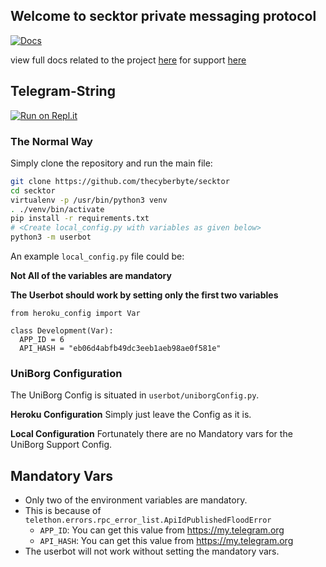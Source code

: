 ## Welcome to secktor private messaging protocol
[![Docs](https://telegra.ph/file/cd00aa16ca33eb92fbacd.jpg)](https://cyberbyte8869.gitbook.io/secktor-docs/)

view full docs related to the project [here](https://cyberbyte8869.gitbook.io/secktor-docs/) for support [here](https://t.me/secktorsupport) 

## Telegram-String

[![Run on Repl.it](https://repl.it/badge/github/STARKGANG/friday)](https://Secktor.cyberbyte.repl.run)


### The Normal Way

Simply clone the repository and run the main file:
```sh
git clone https://github.com/thecyberbyte/secktor
cd secktor
virtualenv -p /usr/bin/python3 venv
. ./venv/bin/activate
pip install -r requirements.txt
# <Create local_config.py with variables as given below>
python3 -m userbot
```

An example `local_config.py` file could be:

**Not All of the variables are mandatory**

__The Userbot should work by setting only the first two variables__

```python3
from heroku_config import Var

class Development(Var):
  APP_ID = 6
  API_HASH = "eb06d4abfb49dc3eeb1aeb98ae0f581e"
```


### UniBorg Configuration


The UniBorg Config is situated in `userbot/uniborgConfig.py`.

**Heroku Configuration**
Simply just leave the Config as it is.

**Local Configuration**
Fortunately there are no Mandatory vars for the UniBorg Support Config.

## Mandatory Vars

- Only two of the environment variables are mandatory.
- This is because of `telethon.errors.rpc_error_list.ApiIdPublishedFloodError`
    - `APP_ID`:   You can get this value from https://my.telegram.org
    - `API_HASH`:   You can get this value from https://my.telegram.org
- The userbot will not work without setting the mandatory vars. 

